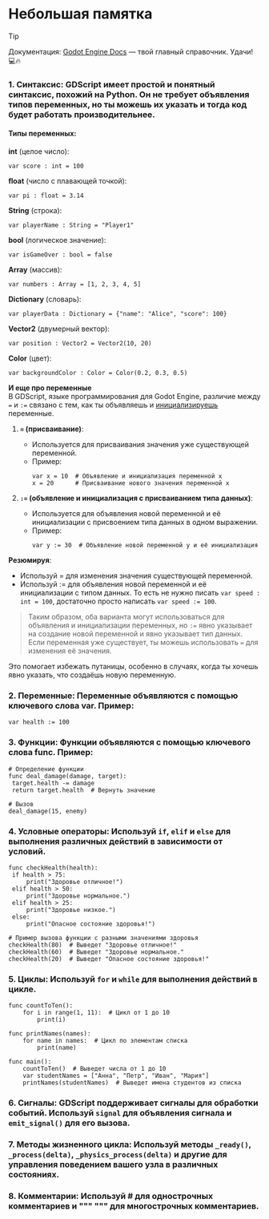# Небольшая памятка

>[!tip]
>Документация: [Godot Engine Docs](https://docs.godotengine.org/en/stable/) — твой главный справочник. Удачи! 💻🔥


### 1. **Синтаксис**: GDScript имеет простой и понятный синтаксис, похожий на Python. Он не требует объявления типов переменных, но ты можешь их указать и тогда код будет работать производительнее.

#### Типы переменных:

   **int** (целое число):

   ``` gdscript
   var score : int = 100
   ```

**float** (число с плавающей точкой):

   ``` gdscript
   var pi : float = 3.14
   ```

**String** (строка):
   ``` gdscript
   var playerName : String = "Player1"
   ```

**bool** (логическое значение):
   ``` gdscript
   var isGameOver : bool = false
   ```

**Array** (массив):
   ``` gdscript
   var numbers : Array = [1, 2, 3, 4, 5]
   ```

**Dictionary** (словарь):
   ``` gdscript
   var playerData : Dictionary = {"name": "Alice", "score": 100}
   ```

**Vector2** (двумерный вектор):
   ``` gdscript
   var position : Vector2 = Vector2(10, 20)
   ```

**Color** (цвет):
   ``` gdscript
   var backgroundColor : Color = Color(0.2, 0.3, 0.5)
   ```

**И еще про переменные**
<br>
В GDScript, языке программирования для Godot Engine, различие между `=` и `:=` связано с тем, как ты объявляешь и [инициализируешь](https://ru.wikipedia.org/wiki/%D0%98%D0%BD%D0%B8%D1%86%D0%B8%D0%B0%D0%BB%D0%B8%D0%B7%D0%B0%D1%86%D0%B8%D1%8F) переменные.

1. **`=` (присваивание)**:
   - Используется для присваивания значения уже существующей переменной.
   - Пример:
     ``` gdscript
     var x = 10  # Объявление и инициализация переменной x
     x = 20      # Присваивание нового значения переменной x
     ```

2. **`:=` (объявление и инициализация с присваиванием типа данных)**:
   - Используется для объявления новой переменной и её инициализации с присвоением типа данных в одном выражении.
   - Пример:
     ``` gdscript
     var y := 30  # Объявление новой переменной y и её инициализация
     ```

**Резюмируя**:
- Используй = для изменения значения существующей переменной.
- Используй := для объявления новой переменной и её инициализации с типом данных. То есть не нужно писать `var speed : int = 100`, достаточно просто написать `var speed := 100`. 

> Таким образом, оба варианта могут использоваться для объявления и инициализации переменных, но `:=` явно указывает на создание новой переменной и явно указывает тип данных.
> Если переменная уже существует, ты можешь использовать `=` для изменения её значения. 

Это помогает избежать путаницы, особенно в случаях, когда ты хочешь явно указать, что создаёшь новую переменную.
   
### 2. **Переменные**: Переменные объявляются с помощью ключевого слова var. Пример:

   ``` gdscript
   var health := 100
   ```

### 3. **Функции**: Функции объявляются с помощью ключевого слова func. Пример: 

   ``` gdscript
   # Определение функции
func deal_damage(damage, target):
    target.health -= damage
    return target.health  # Вернуть значение

# Вызов
deal_damage(15, enemy)
   ```

### 4. **Условные операторы**: Используй `if`, `elif` и `else` для выполнения различных действий в зависимости от условий.
   ``` gdscript
   func checkHealth(health):
    if health > 75:
        print("Здоровье отличное!")
    elif health > 50:
        print("Здоровье нормальное.")
    elif health > 25:
        print("Здоровье низкое.")
    else:
        print("Опасное состояние здоровья!")
   
   # Пример вызова функции с разными значениями здоровья
   checkHealth(80)  # Выведет "Здоровье отличное!"
   checkHealth(60)  # Выведет "Здоровье нормальное."
   checkHealth(20)  # Выведет "Опасное состояние здоровья!"
   ```   

   
### 5. **Циклы**: Используй `for` и `while` для выполнения действий в цикле.

   ``` gdscript
   func countToTen():
       for i in range(1, 11):  # Цикл от 1 до 10
           print(i)
   
   func printNames(names):
       for name in names:  # Цикл по элементам списка
           print(name)
   
   func main():
       countToTen()  # Выведет числа от 1 до 10
       var studentNames = ["Анна", "Петр", "Иван", "Мария"]
       printNames(studentNames)  # Выведет имена студентов из списка
   ```

   
### 6. **Сигналы**: GDScript поддерживает сигналы для обработки событий. Используй `signal` для объявления сигнала и `emit_signal()` для его вызова.

### 7. **Методы жизненного цикла**: Используй методы `_ready()`, `_process(delta)`, `_physics_process(delta)` и другие для управления поведением вашего узла в различных состояниях.

### 8. **Комментарии**: Используй # для однострочных комментариев и """ """ для многострочных комментариев.



